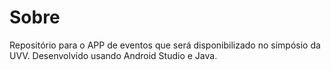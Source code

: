 # Sobre

Repositório para o APP de eventos que será disponibilizado no simpósio da UVV.
Desenvolvido usando Android Studio e Java.
